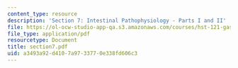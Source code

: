 ```yaml
---
content_type: resource
description: 'Section 7: Intestinal Pathophysiology - Parts I and II'
file: https://ol-ocw-studio-app-qa.s3.amazonaws.com/courses/hst-121-gastroenterology-fall-2005/a3493a92d4107a9733770e338fd606c3_section7.pdf
file_type: application/pdf
resourcetype: Document
title: section7.pdf
uid: a3493a92-d410-7a97-3377-0e338fd606c3
---
```

